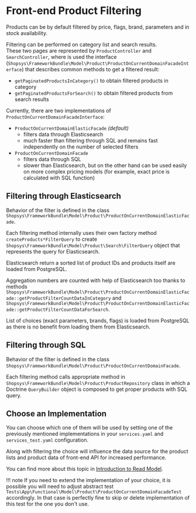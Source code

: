 # Front-end Product Filtering
Products can be by default filtered by price, flags, brand, parameters and in stock availability.

Filtering can be performed on category list and search results.  
These two pages are represented by `ProductController` and `SearchController`, where is used the interface (`Shopsys\FrameworkBundle\Model\Product\ProductOnCurrentDomainFacadeInterface`) that describes common methods to get a filtered result:

 - `getPaginatedProductsInCategory()` to obtain filtered products in category
 - `getPaginatedProductsForSearch()` to obtain filtered products from search results

Currently, there are two implementations of `ProductOnCurrentDomainFacadeInterface`:

 - `ProductOnCurrentDomainElasticFacade` *(default)*
    - filters data through Elasticsearch
    - much faster than filtering through SQL and remains fast independently on the number of selected filters
 - `ProductOnCurrentDomainFacade`
    - filters data through SQL
    - slower than Elasticsearch, but on the other hand can be used easily on more complex pricing models (for example, exact price is calculated with SQL function)

## Filtering through Elasticsearch
Behavior of the filter is defined in the class `Shopsys\FrameworkBundle\Model\Product\ProductOnCurrentDomainElasticFacade`.

Each filtering method internally uses their own factory method `createProducts*FilterQuery` to create `Shopsys\FrameworkBundle\Model\Product\Search\FilterQuery` object that represents the query for Elasticsearch.

Elasticsearch return a sorted list of product IDs and products itself are loaded from PostgreSQL.

Aggregation numbers are counted with help of Elasticsearch too thanks to methods `Shopsys\FrameworkBundle\Model\Product\ProductOnCurrentDomainElasticFacade::getProductFilterCountDataInCategory` and
`Shopsys\FrameworkBundle\Model\Product\ProductOnCurrentDomainElasticFacade::getProductFilterCountDataForSearch`.

List of choices (exact parameters, brands, flags) is loaded from PostgreSQL as there is no benefit from loading them from Elasticsearch.

## Filtering through SQL
Behavior of the filter is defined in the class `Shopsys\FrameworkBundle\Model\Product\ProductOnCurrentDomainFacade`.

Each filtering method calls appropriate method in `Shopsys\FrameworkBundle\Model\Product\ProductRepository` class in which a Doctrine `QueryBuilder` object is composed to get proper products with SQL query.

## Choose an Implementation
You can choose which one of them will be used by setting one of the previously mentioned implementations in your `services.yaml` and `services_test.yaml` configuration.

Along with filtering the choice will influence the data source for the product lists and product data of front-end API for increased performance.

You can find more about this topic in [Introduction to Read Model](./introduction-to-read-model.md#read-model-options).

!!! note
    If you need to extend the implementation of your choice, it is possible you will need to adjust abstract test `Tests\App\Functional\Model\Product\ProductOnCurrentDomainFacadeTest` accordingly.
    In that case is perfectly fine to skip or delete implementation of this test for the one you don't use.
